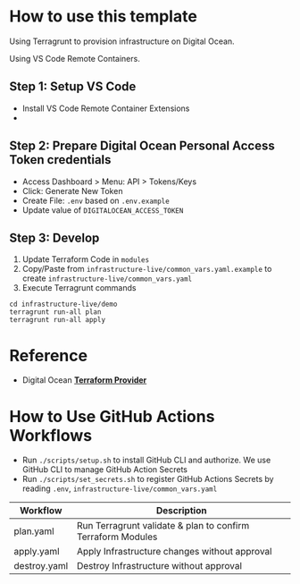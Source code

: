 # How to use this template

Using Terragrunt to provision infrastructure on Digital Ocean.

Using VS Code Remote Containers.

## Step 1: Setup VS Code

- Install VS Code Remote Container Extensions
-

## Step 2: Prepare Digital Ocean Personal Access Token credentials

- Access Dashboard > Menu: API > Tokens/Keys
- Click: Generate New Token
- Create File: `.env` based on `.env.example`
- Update value of `DIGITALOCEAN_ACCESS_TOKEN`

## Step 3: Develop

1. Update Terraform Code in `modules`
2. Copy/Paste from `infrastructure-live/common_vars.yaml.example` to create `infrastructure-live/common_vars.yaml`
3. Execute Terragrunt commands

```
cd infrastructure-live/demo
terragrunt run-all plan
terragrunt run-all apply
```

# Reference

- Digital Ocean **[Terraform Provider](https://registry.terraform.io/providers/digitalocean/digitalocean/latest/docs)**

# How to Use GitHub Actions Workflows

- Run `./scripts/setup.sh` to install GitHub CLI and authorize. We use GitHub CLI to manage GitHub Action Secrets
- Run `./scripts/set_secrets.sh` to register GitHub Actions Secrets by reading `.env`, `infrastructure-live/common_vars.yaml`

| Workflow     | Description                                                 |
| ------------ | ----------------------------------------------------------- |
| plan.yaml    | Run Terragrunt validate & plan to confirm Terraform Modules |
| apply.yaml   | Apply Infrastructure changes without approval               |
| destroy.yaml | Destroy Infrastructure without approval                     |

